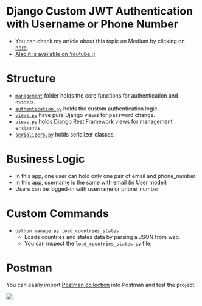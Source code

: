 # Django Custom JWT Authentication with Username or Phone Number

- You can check my article about this topic on Medium by clicking on [here](https://medium.com/codex/django-rest-framework-custom-jwt-authentication-backend-17bbd178b4fd).
- [Also it is available on Youtube :)](https://youtu.be/goTIo3g4gGQ)

# Structure

- [`management`](src/apps/management/) folder holds the core functions for authentication and models.
- [`authentication.py`](src/apps/management/authentication.py) holds the custom authentication logic.
- [`views.py`](src/apps/management/views.py) have pure Django views for password change.
- [`views.py`](src/apps/management/api/views.py) holds Django Rest Framework views for management endpoints.
- [`serializers.py`](src/apps/management/api/serializers.py) holds serializer classes.


# Business Logic

- In this app, one user can hold only one pair of email and phone_number
- In this app, username is the same with email (in User model)
- Users can be logged-in with username or phone_number


# Custom Commands

- `python manage.py load_countries_states`
  - Loads countries and states data by parsing a JSON from web.
  - You can inspect the [`load_countries_states.py`](src/apps/management/management/commands/load_countries_states.py) file.

# Postman

You can easily import [Postman collection](postman/endpoints-collection.json) into Postman and test the project.

![](assets/baysansoft.com.gif)